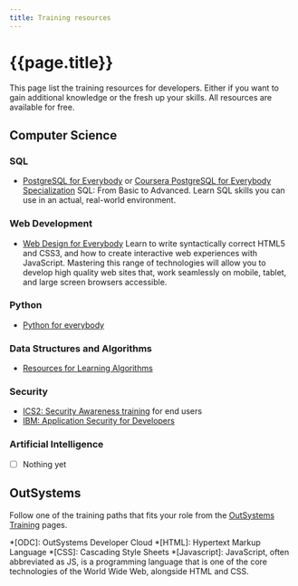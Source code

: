 ```yaml
---
title: Training resources
---
```

# {{page.title}}

This page list the training resources for developers. Either if you want to gain additional knowledge or the fresh up your skills.
All resources are available for free.

## Computer Science

### SQL

* [PostgreSQL for Everybody](https://pg4e.com) or [Coursera PostgreSQL for Everybody Specialization](https://www.coursera.org/specializations/postgresql-for-everybody) SQL: From Basic to Advanced. Learn SQL skills you can use in an actual, real-world environment.

### Web Development

* [Web Design for Everybody](https://www.wd4e.com/) Learn to write syntactically correct HTML5 and CSS3, and how to create interactive web experiences with JavaScript. Mastering this range of technologies will allow you to develop high quality web sites that, work seamlessly on mobile, tablet, and large screen browsers accessible.

### Python

* [Python for everybody](https://py4e.com)

### Data Structures and Algorithms

* [Resources for Learning Algorithms](https://www.freecodecamp.org/news/learn-data-structures-and-algorithms/#resourcesforlearningalgorithms)

### Security

* [ICS2: Security Awareness training] for end users
* [IBM: Application Security for Developers]

### Artificial Intelligence

* [ ] Nothing yet

## OutSystems

Follow one of the training paths that fits your role from the [OutSystems Training] pages.

*[ODC]: OutSystems Developer Cloud
*[HTML]: Hypertext Markup Language
*[CSS]: Cascading Style Sheets
*[Javascript]: JavaScript, often abbreviated as JS, is a programming language that is one of the core technologies of the World Wide Web, alongside HTML and CSS.

[OutSystems Training]: https://learn.outsystems.com/training
[ICS2: Security Awareness training]: https://www.coursera.org/learn/security-awareness-training
[IBM: Application Security for Developers]: https://www.coursera.org/learn/application-security-for-developers-devops